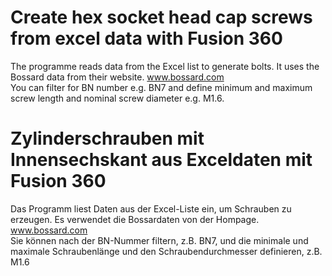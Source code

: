 # Create hex socket head cap screws from excel data with Fusion 360
The programme reads data from the Excel list to generate bolts. It uses the Bossard data from their website. www.bossard.com \
You can filter for BN number e.g. BN7 and define minimum and maximum screw length and nominal screw diameter e.g. M1.6.

# Zylinderschrauben mit Innensechskant aus Exceldaten mit Fusion 360
Das Programm liest Daten aus der Excel-Liste ein, um Schrauben zu erzeugen. Es verwendet die Bossardaten von der Hompage. www.bossard.com \
Sie können nach der BN-Nummer filtern, z.B. BN7, und die minimale und maximale Schraubenlänge und den Schraubendurchmesser definieren, z.B. M1.6
